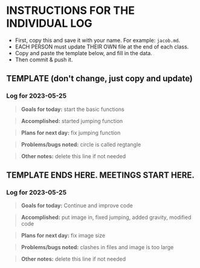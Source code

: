 # INSTRUCTIONS FOR THE INDIVIDUAL LOG
* First, copy this and save it with your name. For example: `jacob.md`.
* EACH PERSON must update THEIR OWN file at the end of each class.
* Copy and paste the template below, and fill in the data.
* Then commit & push it.

## TEMPLATE (don't change, just copy and update)

### Log for 2023-05-25

> **Goals for today:** start the basic functions 

> **Accomplished:** started jumping function

> **Plans for next day:** fix jumping function 

> **Problems/bugs noted:** circle is called regtangle 

> **Other notes:** delete this line if not needed

## TEMPLATE ENDS HERE. MEETINGS START HERE.

### Log for 2023-05-25

> **Goals for today:** Continue and improve code 

> **Accomplished:** put image in, fixed jumping, added gravity, modified code 

> **Plans for next day:** fix image size 

> **Problems/bugs noted:** clashes in files and image is too large 

> **Other notes:** delete this line if not needed
